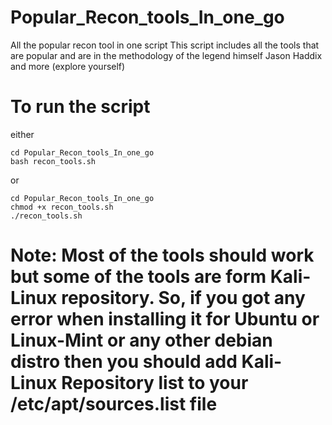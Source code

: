 # Popular_Recon_tools_In_one_go
All the popular recon tool in one script
This script includes all the tools that are popular and are in the methodology of the legend himself Jason Haddix and more (explore yourself)
# To run the script
either
```
cd Popular_Recon_tools_In_one_go
bash recon_tools.sh
```
or
```
cd Popular_Recon_tools_In_one_go
chmod +x recon_tools.sh
./recon_tools.sh
```

# Note: Most of the tools should work but some of the tools are form Kali-Linux repository. So, if you got any error when installing it for Ubuntu or Linux-Mint or any other debian distro then you should add Kali-Linux Repository list to your /etc/apt/sources.list file
